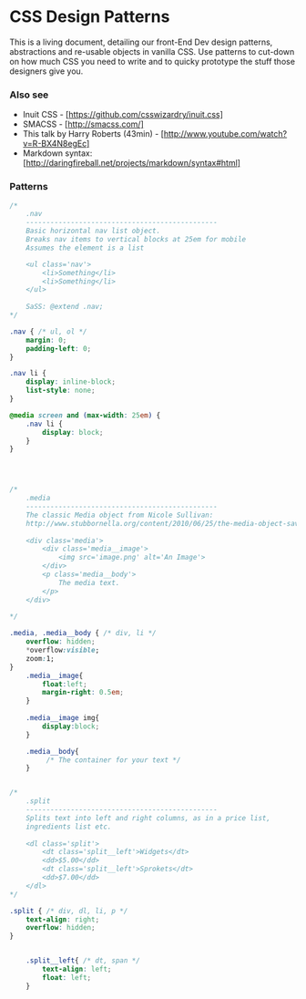 CSS Design Patterns
===================

This is a living document, detailing our front-End Dev design patterns, abstractions and re-usable objects in vanilla CSS. 
Use patterns to cut-down on how much CSS you need to write and to quicky prototype the stuff those designers give you. 

### Also see ###
* Inuit CSS - [https://github.com/csswizardry/inuit.css]
* SMACSS - [http://smacss.com/]
* This talk by Harry Roberts (43min) - [http://www.youtube.com/watch?v=R-BX4N8egEc]
* Markdown syntax: [http://daringfireball.net/projects/markdown/syntax#html]

### Patterns ###

```CSS
/*  
    .nav
    -----------------------------------------------
    Basic horizontal nav list object.
    Breaks nav items to vertical blocks at 25em for mobile
    Assumes the element is a list

    <ul class='nav'>
        <li>Something</li>
        <li>Something</li>
    </ul>
 
    SaSS: @extend .nav;
*/

.nav { /* ul, ol */
    margin: 0;
    padding-left: 0;
}

.nav li {
    display: inline-block;
    list-style: none;
}

@media screen and (max-width: 25em) {
    .nav li {
        display: block;
    }
}




/*
    .media
    -----------------------------------------------
    The classic Media object from Nicole Sullivan:
    http://www.stubbornella.org/content/2010/06/25/the-media-object-saves-hundreds-of-lines-of-code/
    
    <div class='media'>
        <div class='media__image'>
            <img src='image.png' alt='An Image'>
        </div>
        <p class='media__body'>
            The media text.
        </p>
    </div>
    
*/

.media, .media__body { /* div, li */
    overflow: hidden;
    *overflow:visible;
    zoom:1;
}
    .media__image{
        float:left;
        margin-right: 0.5em;
    }
    
    .media__image img{
        display:block;
    }

    .media__body{
         /* The container for your text */
    }


/*
    .split
    -----------------------------------------------
    Splits text into left and right columns, as in a price list,
    ingredients list etc.
    
    <dl class='split'>
        <dt class='split__left'>Widgets</dt>
        <dd>$5.00</dd>
        <dt class='split__left'>Sprokets</dt>
        <dd>$7.00</dd>
    </dl>
*/

.split { /* div, dl, li, p */
    text-align: right;
    overflow: hidden;
}


    .split__left{ /* dt, span */
        text-align: left;
        float: left;
    }

```
